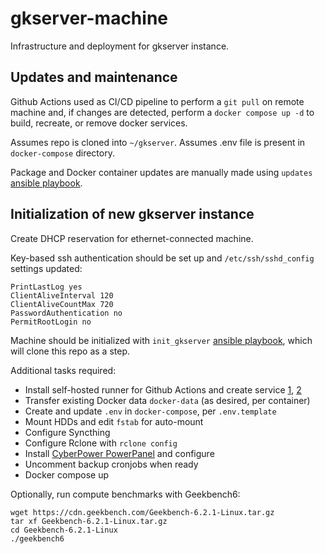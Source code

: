 # gkserver-machine
Infrastructure and deployment for gkserver instance.

## Updates and maintenance
Github Actions used as CI/CD pipeline to perform a `git pull` on remote machine and, if changes are detected, perform a `docker compose up -d` to build, recreate, or remove docker services.

Assumes repo is cloned into `~/gkserver`.
Assumes .env file is present in `docker-compose` directory.

Package and Docker container updates are manually made using `updates` [ansible playbook](https://github.com/rycolos/gklab-ansible/tree/main).

## Initialization of new gkserver instance
Create DHCP reservation for ethernet-connected machine.

Key-based ssh authentication should be set up and `/etc/ssh/sshd_config` settings updated:
```
PrintLastLog yes
ClientAliveInterval 120
ClientAliveCountMax 720
PasswordAuthentication no
PermitRootLogin no
```

Machine should be initialized with `init_gkserver` [ansible playbook](https://github.com/rycolos/gklab-ansible), which will clone this repo as a step. 

Additional tasks required:
* Install self-hosted runner for Github Actions and create service [1](https://docs.github.com/en/actions/hosting-your-own-runners/managing-self-hosted-runners/adding-self-hosted-runners), [2](https://docs.github.com/en/actions/hosting-your-own-runners/managing-self-hosted-runners/configuring-the-self-hosted-runner-application-as-a-service)
* Transfer existing Docker data `docker-data` (as desired, per container)
* Create and update `.env` in `docker-compose`, per `.env.template`
* Mount HDDs and edit `fstab` for auto-mount
* Configure Syncthing
* Configure Rclone with `rclone config`
* Install [CyberPower PowerPanel](https://www.cyberpowersystems.com/product/software/power-panel-personal/powerpanel-for-linux/) and configure
* Uncomment backup cronjobs when ready
* Docker compose up

Optionally, run compute benchmarks with Geekbench6:
```
wget https://cdn.geekbench.com/Geekbench-6.2.1-Linux.tar.gz
tar xf Geekbench-6.2.1-Linux.tar.gz
cd Geekbench-6.2.1-Linux
./geekbench6
```